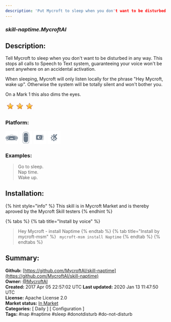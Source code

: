 ```yaml
---
description: 'Put Mycroft to sleep when you don't want to be disturbed'
---
```


### _skill-naptime.MycroftAI_  
## Description:  
Tell Mycroft to sleep when you don't want to be disturbed in any way.
This stops all calls to Speech to Text system, guaranteeing your voice won't
be sent anywhere on an accidental activation.

When sleeping, Mycroft will only listen locally for the phrase "Hey Mycroft,
wake up". Otherwise the system will be totally silent and won't bother you.

On a Mark 1 this also dims the eyes.  
  
![](../.gitbook/assets/star.png)![](../.gitbook/assets/star.png)![](../.gitbook/assets/star.png)  
  
### Platform:  
 ![Mark I](../.gitbook/assets/mark-1-icon.png)  ![Mark II](../.gitbook/assets/mark-2-icon.png)  ![Picroft](../.gitbook/assets/picroft-icon.png)  ![plasmoid](../.gitbook/assets/kde.png)   
### Examples:  
> Go to sleep.  
> Nap time.  
> Wake up.  
  
## Installation:  
{% hint style="info" %}
This skill is in Mycroft Market and is thereby aproved by the Mycroft Skill testers
{% endhint %}
    
{% tabs %}
{% tab title="Install by voice" %}
> Hey Mycroft - install Naptime
{% endtab %}
  {% tab title="Install by mycroft-msm" %}
``` mycroft-msm install Naptime```
{% endtab %}
  {% endtabs %}
    
## Summary:  
**Github:** [https://github.com/MycroftAI/skill-naptime](https://github.com/MycroftAI/skill-naptime)  
**Owner:** [@MycroftAI](https://github.com/MycroftAI)  
**Created:** 2017 Apr 05 22:57:02 UTC  **Last updated:** 2020 Jan 13 11:47:50 UTC  
**License:** Apache License 2.0  
**Market status:** [In Market](https://market.mycroft.ai/skill/mycroft-naptime)  
**Categories:** [ Daily ] [ Configuration ]   
**Tags:** \#nap \#naptime \#sleep \#donotdisturb \#do-not-disturb   
